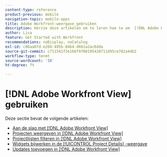 ```yaml
---
content-type: reference
product-previous: mobile
navigation-topic: mobile-apps
title: Adobe Workfront-weergave gebruiken
description: Herzie deze artikelen om te leren hoe te om  [!DNL Adobe Workfront]  Mening te gebruiken.
author: Lisa
feature: Get Started with Workfront
recommendations: noDisplay, noCatalog
exl-id: c86aa07d-e260-495b-84b4-d661a2ac6dda
source-git-commit: c711541f3e166f9700195420711d95ce782a44b2
workflow-type: tm+mt
source-wordcount: '38'
ht-degree: 7%

---
```


# [!DNL Adobe Workfront View] gebruiken

Deze sectie bevat de volgende artikelen:

* [Aan de slag met [!DNL Adobe Workfront View]](../../../workfront-basics/mobile-apps/using-workfront-view/get-started-with-workfront-view.md)
* [Projecten weergeven in  [!DNL Adobe Workfront View]](../../../workfront-basics/mobile-apps/using-workfront-view/display-projects-in-wokrfont-view.md)
* [Projectlijsten filteren in  [!DNL Adobe Workfront View]](../../../workfront-basics/mobile-apps/using-workfront-view/filter-project-lists-in-workfront-view.md)
* [Widgets bijwerken in de [!UICONTROL Project Details] -weergave](../../../workfront-basics/mobile-apps/using-workfront-view/update-widgets-in-workfront-view.md)
* [Updates toevoegen in  [!DNL Adobe Workfront View]](../../../workfront-basics/mobile-apps/using-workfront-view/add-updates-in-workfront-view.md)

